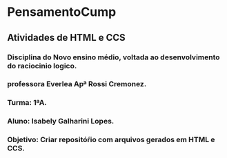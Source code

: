 # PensamentoCump
## Atividades de HTML e CCS
### Disciplina do Novo ensino médio, voltada ao desenvolvimento do raciocinio logico.
### professora Everlea Apª Rossi Cremonez.
### Turma: 1ªA.
### Aluno: Isabely Galharini Lopes.
### Objetivo: Criar repositóŕio com arquivos gerados em HTML e CCS.
